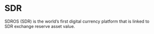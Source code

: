 # SDR
SDROS (SDR) is the world’s first digital currency platform that is linked to SDR exchange reserve asset value.
